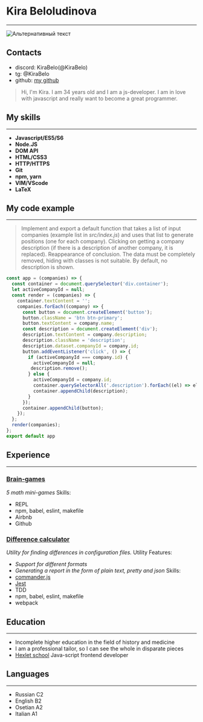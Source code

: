 # Kira Beloludinova 
---

![Альтернативный текст](https://i.imgur.com/hcdZH1Y.png)
## Contacts
- discord: KiraBelo(@KiraBelo)
- tg: @KiraBelo
- github: [my github](https://github.com/KiraBelo"there")

> Hi, I'm Kira. I am 34 years old and I am a js-developer. I am in love with javascript and really want to become a great programmer. 

## My skills
---

- **Javascript/ES5/S6**
- **Node.JS**
- **DOM API**
- **HTML/CSS3**
- **HTTP/HTTPS**
- **Git**
- **npm, yarn**
- **VIM/VScode**
- **LaTeX**


## My code example
---
> Implement and export a default function that takes a list of input companies (example list in _src/index.js_) and uses that list to generate positions (one for each company). Clicking on getting a company description (if there is a description of another company, it is replaced). Reappearance of conclusion. The data must be completely removed, hiding with classes is not suitable. By default, no description is shown.

```javascript
const app = (companies) => {
  const container = document.querySelector('div.container');
  let activeCompanyId = null;
  const render = (companies) => {
    container.textContent = '';
    companies.forEach((company) => {
      const button = document.createElement('button');
      button.className = 'btn btn-primary';
      button.textContent = company.name;
      const description = document.createElement('div');
      description.textContent = company.description;
      description.className = 'description';
      description.dataset.companyId = company.id;
      button.addEventListener('click', () => {
        if (activeCompanyId === company.id) {
          activeCompanyId = null;
         description.remove();
        } else {
          activeCompanyId = company.id;
          container.querySelectorAll('.description').forEach((el) => el.remove());
          container.appendChild(description);
        }
      });
      container.appendChild(button);
    });
  };
  render(companies);
};
export default app 
```

## Experience
---
### [Brain-games](https://github.com/KiraBelo/frontend-project-lvl1)
_5 math mini-games_
Skills:
- REPL
- npm, babel, eslint, makefile
- Airbnb
- Github


### [Difference calculator](https://github.com/KiraBelo/frontend-project-46.git)
_Utility for finding differences in configuration files._
Utility Features:
- _Support for different formats_
- _Generating a report in the form of plain text, pretty and json_
Skills:
- [commander.js](https://github.com/tj/commander.js/)
- [Jest](https://jestjs.io/)
- TDD
- npm, babel, eslint, makefile
- webpack

## Education
---
- Incomplete higher education in the field of history and medicine
- I am a professional tailor, so I can see the whole in disparate pieces
- [Hexlet school](hexlet.io) Java-script frontend developer

## Languages
---
- Russian C2
- English B2
- Osetian A2
- Italian A1
